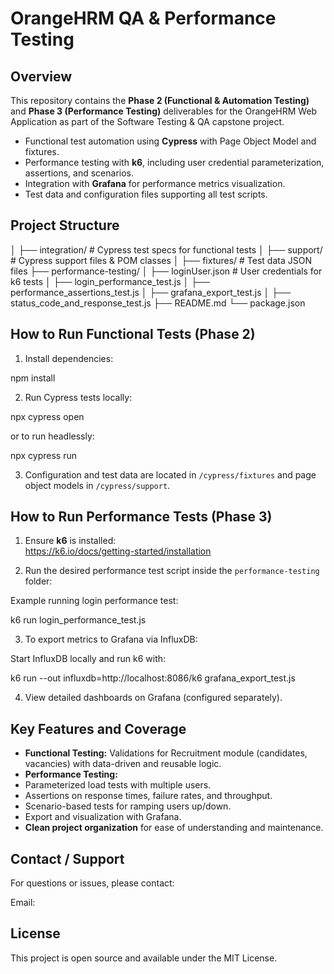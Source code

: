 # OrangeHRM QA & Performance Testing

## Overview

This repository contains the **Phase 2 (Functional & Automation Testing)** and **Phase 3 (Performance Testing)** deliverables for the OrangeHRM Web Application as part of the Software Testing & QA capstone project.

- Functional test automation using **Cypress** with Page Object Model and fixtures.
- Performance testing with **k6**, including user credential parameterization, assertions, and scenarios.
- Integration with **Grafana** for performance metrics visualization.
- Test data and configuration files supporting all test scripts.

## Project Structure

│ ├── integration/ # Cypress test specs for functional tests
│ ├── support/ # Cypress support files & POM classes
│ ├── fixtures/ # Test data JSON files
├── performance-testing/
│ ├── loginUser.json # User credentials for k6 tests
│ ├── login_performance_test.js
│ ├── performance_assertions_test.js
│ ├── grafana_export_test.js
│ ├── status_code_and_response_test.js
├── README.md
└── package.json


## How to Run Functional Tests (Phase 2)

1. Install dependencies:  

npm install


2. Run Cypress tests locally:  

npx cypress open

or to run headlessly:  

npx cypress run


3. Configuration and test data are located in `/cypress/fixtures` and page object models in `/cypress/support`.

## How to Run Performance Tests (Phase 3)

1. Ensure **k6** is installed:  
https://k6.io/docs/getting-started/installation

2. Run the desired performance test script inside the `performance-testing` folder:

Example running login performance test:  

k6 run login_performance_test.js


3. To export metrics to Grafana via InfluxDB:

Start InfluxDB locally and run k6 with:  

k6 run --out influxdb=http://localhost:8086/k6 grafana_export_test.js


4. View detailed dashboards on Grafana (configured separately).

## Key Features and Coverage

- **Functional Testing:** Validations for Recruitment module (candidates, vacancies) with data-driven and reusable logic.
- **Performance Testing:** 
- Parameterized load tests with multiple users.
- Assertions on response times, failure rates, and throughput.
- Scenario-based tests for ramping users up/down.
- Export and visualization with Grafana.
- **Clean project organization** for ease of understanding and maintenance.

## Contact / Support

For questions or issues, please contact:

Email: 
## License

This project is open source and available under the MIT License.
